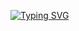 <!-- ### Hi there 👋 -->

[![Typing SVG](https://readme-typing-svg.demolab.com?font=Fira+Code&size=30&pause=600&color=26A641&center=true&vCenter=true&width=500&height=100&lines=My+Technologies+%E2%9A%99;Python;C;JavaScript;TypeScript;React;HTML;CSS;Skills%3A;Open-minded;Positive;Teaching+tech;Team+Player)](https://git.io/typing-svg)

<!--
**Deerah1234/Deerah1234** is a ✨ _special_ ✨ repository because its `README.md` (this file) appears on your GitHub profile.

Here are some ideas to get you started:

- 🔭 I’m currently working on ...
- 🌱 I’m currently learning ...
- 👯 I’m looking to collaborate on ...
- 🤔 I’m looking for help with ...
- 💬 Ask me about ...
- 📫 How to reach me: ...
- 😄 Pronouns: ...
- ⚡ Fun fact: ...
-->
